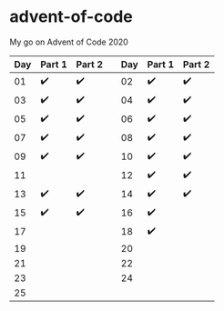 # advent-of-code
My go on Advent of Code 2020

| Day | Part 1 | Part 2 ||Day | Part 1 | Part 2 |
| --- | --- | --- |---| --- | --- | --- |
| 01 | :heavy_check_mark: | :heavy_check_mark: || 02 | :heavy_check_mark: | :heavy_check_mark: |
| 03 | :heavy_check_mark: | :heavy_check_mark: || 04 | :heavy_check_mark: | :heavy_check_mark: |
| 05 | :heavy_check_mark: | :heavy_check_mark: || 06 | :heavy_check_mark: | :heavy_check_mark: |
| 07 | :heavy_check_mark: | :heavy_check_mark: || 08 | :heavy_check_mark: | :heavy_check_mark: |
| 09 | :heavy_check_mark: | :heavy_check_mark: || 10 | :heavy_check_mark: | :heavy_check_mark: |
| 11 |  |  || 12 | :heavy_check_mark: | :heavy_check_mark: |
| 13 | :heavy_check_mark: | :heavy_check_mark: || 14 | :heavy_check_mark: | :heavy_check_mark: |
| 15 | :heavy_check_mark: | :heavy_check_mark: || 16 | :heavy_check_mark: |  |
| 17 |  |  || 18 | :heavy_check_mark: |  |
| 19 |  |  || 20 |  |  |
| 21 |  |  || 22 |  |  |
| 23 |  |  || 24 |  |  |
| 25 |  |  |||||
